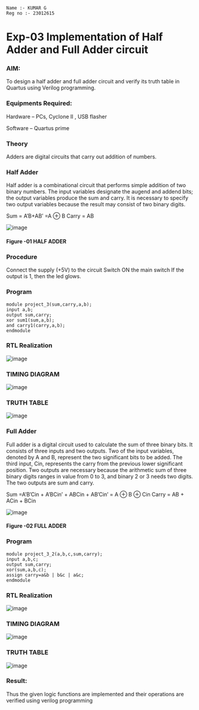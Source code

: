 ```
Name :- KUMAR G
Reg no :- 23012615
```

# Exp-03 Implementation of Half Adder and Full Adder circuit
### AIM:
To design a half adder and full adder circuit and verify its truth table in Quartus using Verilog programming.

### Equipments Required:
Hardware – PCs, Cyclone II , USB flasher

Software – Quartus prime

### Theory 
Adders are digital circuits that carry out addition of numbers.

### Half Adder
Half adder is a combinational circuit that performs simple addition of two binary numbers. The input variables designate the augend and addend bits; the output variables produce the sum and carry. It is necessary to specify two output variables because the result may consist of two binary digits.

Sum = A’B+AB’ =A ⊕ B Carry = AB

![image](https://user-images.githubusercontent.com/36288975/163552156-a13e5a56-c638-4110-97d9-8896907c8d25.png)

#### Figure -01 HALF ADDER 

### Procedure
Connect the supply (+5V) to the circuit
Switch ON the main switch
If the output is 1, then the led glows.

### Program 
```
module project_3(sum,carry,a,b); 
input a,b; 
output sum,carry; 
xor sum1(sum,a,b); 
and carry1(carry,a,b); 
endmodule
```

### RTL Realization
![image](https://github.com/Raji1009/Exp-02-Implementation-of-Half-Adder-and-Full-Adder-circuit/assets/89059861/e8dfbe0f-ac67-4d75-880d-fd669580be01)

### TIMING DIAGRAM
![image](https://github.com/Raji1009/Exp-02-Implementation-of-Half-Adder-and-Full-Adder-circuit/assets/89059861/f88fa8e1-6ca1-4499-af96-22670c739216)

### TRUTH TABLE 
![image](https://github.com/Raji1009/Exp-02-Implementation-of-Half-Adder-and-Full-Adder-circuit/assets/89059861/88535d6e-8915-4be3-bcf7-a3e965081e15)


### Full Adder
Full adder is a digital circuit used to calculate the sum of three binary bits. It consists of three inputs and two outputs. Two of the input variables, denoted by A and B, represent the two significant bits to be added. The third input, Cin, represents the carry from the previous lower significant position. Two outputs are necessary because the arithmetic sum of three binary digits ranges in value from 0 to 3, and binary 2 or 3 needs two digits. The two outputs are sum and carry.

Sum =A’B’Cin + A’BCin’ + ABCin + AB’Cin’ = A ⊕ B ⊕ Cin Carry = AB + ACin + BCin

![image](https://user-images.githubusercontent.com/36288975/163552057-b3547877-6d07-45b4-b7e0-bcfebfad9e1d.png)

#### Figure -02 FULL ADDER

### Program 
```
module project_3_2(a,b,c,sum,carry);
input a,b,c;
output sum,carry;
xor(sum,a,b,c);
assign carry=a&b | b&c | a&c;
endmodule
```

### RTL Realization
![image](https://github.com/Raji1009/Exp-02-Implementation-of-Half-Adder-and-Full-Adder-circuit/assets/89059861/e3fd1433-f974-4265-a715-9a5fde0d78f9)

### TIMING DIAGRAM
![image](https://github.com/Raji1009/Exp-02-Implementation-of-Half-Adder-and-Full-Adder-circuit/assets/89059861/6a11b3c6-dc53-400b-9a3d-5ebf6eac532a)

### TRUTH TABLE 
![image](https://github.com/Raji1009/Exp-02-Implementation-of-Half-Adder-and-Full-Adder-circuit/assets/89059861/a2d05afa-0f64-4906-9001-e9deb30f4f65)

### Result:
Thus the given logic functions are implemented and their operations are verified using verilog programming

